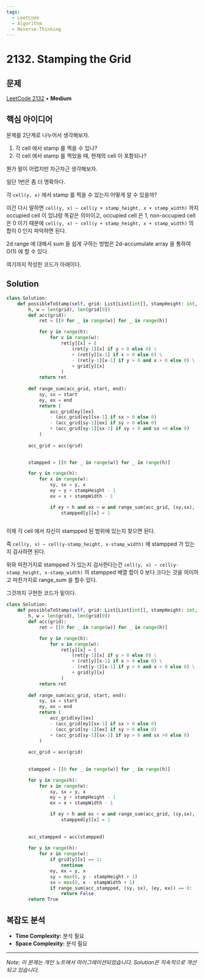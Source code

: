 ```yaml
---
tags:
  - LeetCode
  - Algorithm
  - Reverse-Thinking
---
```


# 2132. Stamping the Grid

## 문제

[LeetCode 2132](https://leetcode.com/problems/stamping-the-grid/description/) • **Medium**

## 핵심 아이디어

문제를 2단계로 나누어서 생각해보자.

1. 각 cell 에서 stamp 를 찍을 수 있나?
2. 각 cell 에서 stamp 를 찍었을 때, 현재의 cell 이 포함되나?

뭔가 말이 어렵지만 차근차근 생각해보자.

일단 1번은 좀 더 명확하다.

각 `cell(y, x)` 에서 stamp 를 찍을 수 있는지 어떻게 알 수 있을까?

이건 다시 말하면 `cell(y, x) ~ cell(y + stamp_height, x + stamp_width)` 까지 occupied cell 이 있냐랑 똑같은 의미이고, occupied cell 은 1, non-occupied cell 은 0 이기 때문에 `cell(y, x) ~ cell(y + stamp_height, x + stamp_width)` 의 합이 0 인지 파악하면 된다.

2d range 에 대해서 sum 을 쉽게 구하는 방법은 2d-accumulate array 을 통하여 O(1) 에 할 수 있다.

여기까지 작성한 코드가 아래이다.

## Solution

```python
class Solution:
    def possibleToStamp(self, grid: List[List[int]], stampHeight: int, stampWidth: int) -> bool:
        h, w = len(grid), len(grid[0])
        def acc(grid):
            ret = [[0 for _ in range(w)] for _ in range(h)]

            for y in range(h):
                for x in range(w):
                    ret[y][x] = (
                        (ret[y-1][x] if y > 0 else 0) \
                        + (ret[y][x-1] if x > 0 else 0) \
                        - (ret[y-1][x-1] if y > 0 and x > 0 else 0) \
                        + grid[y][x]
                    )
            return ret
        
        def range_sum(acc_grid, start, end):
            sy, sx = start
            ey, ex = end
            return (
                acc_grid[ey][ex] 
                - (acc_grid[ey][sx-1] if sx > 0 else 0)
                - (acc_grid[sy-1][ex] if sy > 0 else 0)
                + (acc_grid[sy-1][sx-1] if sy > 0 and sx >0 else 0)
            )
        
        acc_grid = acc(grid)

        
        stampped = [[0 for _ in range(w)] for _ in range(h)]

        for y in range(h):
            for x in range(w):
                sy, sx = y, x
                ey = y + stampHeight - 1
                ex = x + stampWidth - 1

                if ey < h and ex < w and range_sum(acc_grid, (sy,sx), (ey,ex)) == 0:
                    stampped[y][x] = 1
       
```

이제 각 cell 에서 자신이 stampped 된 범위에 있는지 찾으면 된다.

즉 `cell(y, x) ~ cell(y-stamp_height, x-stamp_width)` 에 stampped 가 있는지 검사하면 된다.

위와 마찬가지로 stampped 가 있는지 검사한다는건 `cell(y, x) ~ cell(y-stamp_height, x-stamp_width)` 의 stampped 배열 합이 0 보다 크다는 것을 의미하고 마찬가지로 range_sum 을 할수 있다.

그것까지 구현한 코드가 밑이다.

```python
class Solution:
    def possibleToStamp(self, grid: List[List[int]], stampHeight: int, stampWidth: int) -> bool:
        h, w = len(grid), len(grid[0])
        def acc(grid):
            ret = [[0 for _ in range(w)] for _ in range(h)]

            for y in range(h):
                for x in range(w):
                    ret[y][x] = (
                        (ret[y-1][x] if y > 0 else 0) \
                        + (ret[y][x-1] if x > 0 else 0) \
                        - (ret[y-1][x-1] if y > 0 and x > 0 else 0) \
                        + grid[y][x]
                    )
            return ret
        
        def range_sum(acc_grid, start, end):
            sy, sx = start
            ey, ex = end
            return (
                acc_grid[ey][ex] 
                - (acc_grid[ey][sx-1] if sx > 0 else 0)
                - (acc_grid[sy-1][ex] if sy > 0 else 0)
                + (acc_grid[sy-1][sx-1] if sy > 0 and sx >0 else 0)
            )
        
        acc_grid = acc(grid)
    
        
        stampped = [[0 for _ in range(w)] for _ in range(h)]

        for y in range(h):
            for x in range(w):
                sy, sx = y, x
                ey = y + stampHeight - 1
                ex = x + stampWidth - 1

                if ey < h and ex < w and range_sum(acc_grid, (sy,sx), (ey,ex)) == 0:
                    stampped[y][x] = 1
        
        
        acc_stampped = acc(stampped)
        
        for y in range(h):
            for x in range(w):
                if grid[y][x] == 1:
                    continue
                ey, ex = y, x
                sy = max(0, y - stampHeight + 1)
                sx = max(0, x - stampWidth + 1)
                if range_sum(acc_stampped, (sy, sx), (ey, ex)) == 0:
                    return False
        return True
```

## 복잡도 분석

- **Time Complexity:** 분석 필요
- **Space Complexity:** 분석 필요

---

*Note: 이 문제는 개인 노트에서 마이그레이션되었습니다. Solution은 지속적으로 개선되고 있습니다.*
